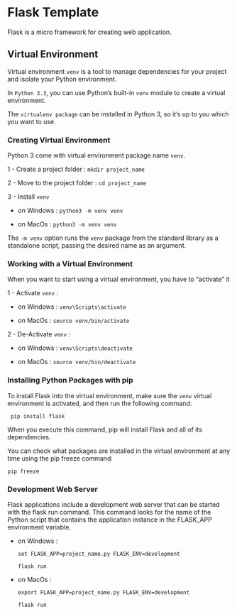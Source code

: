 # Flask Template

Flask is a micro framework for creating web application.


## Virtual Environment

Virtual environment `venv` is a tool to manage dependencies for your project and isolate your Python environment.

In `Python 3.3`, you can use Python’s built-in `venv` module to create a virtual environment.

The `virtualenv package` can be installed in Python 3, so it’s up to you which you want to use.

### Creating Virtual Environment

Python 3 come with virtual environment package name `venv`.

1 - Create a project folder : `mkdir project_name`

2 - Move to the project folder : `cd project_name`

3 - Install `venv`

- on Windows : `python3 -m venv venv`

- on MacOs :  `python3 -m venv venv`

The  `-m venv` option runs the `venv` package from the standard library as a standalone script, passing the desired name as an argument.

### Working with a Virtual Environment

When you want to start using a virtual environment, you have to “activate” it

1 - Activate `venv` :

- on Windows : `venv\Scripts\activate`

- on MacOs : `source venv/bin/activate`

2 - De-Activate `venv` :

- on Windows : `venv\Scripts\deactivate`

- on MacOs : `source venv/bin/deactivate`

### Installing Python Packages with pip

To install Flask into the virtual environment, make sure the `venv` virtual environment is activated, and then run the following command:

   ` pip install flask`

  When you execute this command, pip will install Flask and all of its dependencies.

  You can check what packages are installed in the virtual environment at any time using the pip freeze command:

  `pip freeze`

### Development Web Server

Flask applications include a development web server that can be started with the
flask run command. This command looks for the name of the Python script that
contains the application instance in the FLASK_APP environment variable.

- on Windows :

  `set FLASK_APP=project_name.py FLASK_ENV=development`

  `flask run`

- on MacOs :

  `export FLASK_APP=project_name.py FLASK_ENV=development`

  `flask run`
